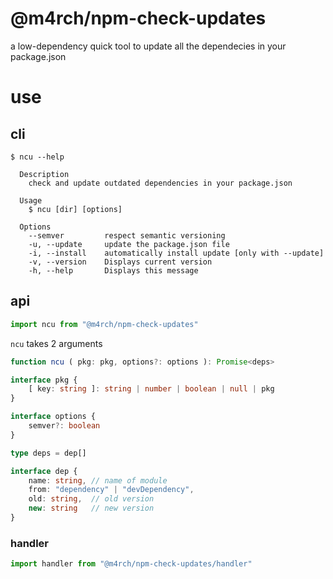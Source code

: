 # @m4rch/npm-check-updates

a low-dependency quick tool to update all the dependecies in your package.json

# use

## cli

```
$ ncu --help

  Description
    check and update outdated dependencies in your package.json

  Usage
    $ ncu [dir] [options]

  Options
    --semver         respect semantic versioning
    -u, --update     update the package.json file
    -i, --install    automatically install update [only with --update]
    -v, --version    Displays current version
    -h, --help       Displays this message
```

## api

```js
import ncu from "@m4rch/npm-check-updates"
```

`ncu` takes 2 arguments

```ts
function ncu ( pkg: pkg, options?: options ): Promise<deps>

interface pkg {
	[ key: string ]: string | number | boolean | null | pkg
}

interface options {
	semver?: boolean
}

type deps = dep[]

interface dep {
	name: string, // name of module
	from: "dependency" | "devDependency",
	old: string,  // old version
	new: string   // new version
}
```

### handler

```js
import handler from "@m4rch/npm-check-updates/handler"
```
